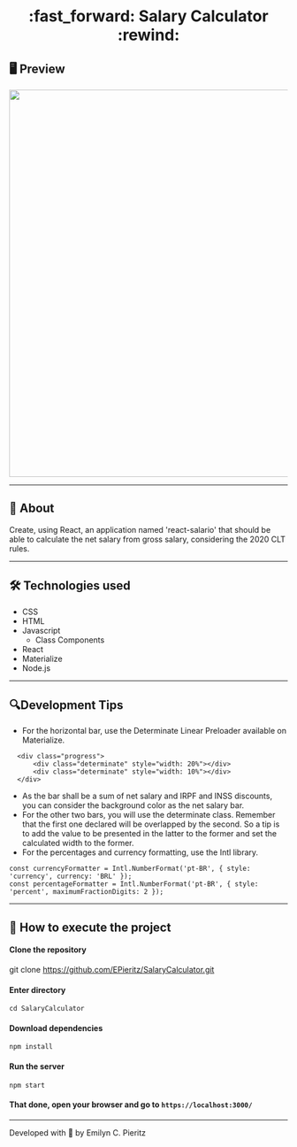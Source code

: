 <h1 align = "center"> :fast_forward: Salary Calculator :rewind: </h1>

## 🖥 Preview
<p align = "center">
  <img src = "https://raw.githubusercontent.com/ecpieritz/SalaryCalculator/master/public/img/salary-calculator-print.jpg" width = "700">
</p>

---

## 📖 About
<p>Create, using React, an application named 'react-salario' that should be able to calculate the net salary from gross salary, considering the 2020 CLT rules.</p>

---

## 🛠 Technologies used
- CSS
- HTML
- Javascript
  - Class Components
- React
- Materialize
- Node.js

---

## 🔍Development Tips
- For the horizontal bar, use the Determinate Linear Preloader available on Materialize.

```
  <div class="progress">
      <div class="determinate" style="width: 20%"></div>
      <div class="determinate" style="width: 10%"></div>
  </div>
```

- As the bar shall be a sum of net salary and IRPF and INSS discounts, you can consider the background color as the net salary bar.
- For the other two bars, you will use the determinate class. Remember that the first one declared will be overlapped by the second. So a tip is to add the value to be presented in the latter to the former and set the calculated width to the former.
- For the percentages and currency formatting, use the Intl library.

```
const currencyFormatter = Intl.NumberFormat('pt-BR', { style: 'currency', currency: 'BRL' });
const percentageFormatter = Intl.NumberFormat('pt-BR', { style: 'percent', maximumFractionDigits: 2 });
```

---

## 🚀 How to execute the project
#### Clone the repository
git clone https://github.com/EPieritz/SalaryCalculator.git

#### Enter directory
`cd SalaryCalculator`

#### Download dependencies
`npm install`

#### Run the server
`npm start`

#### That done, open your browser and go to `https://localhost:3000/`

---
Developed with 💙 by Emilyn C. Pieritz
